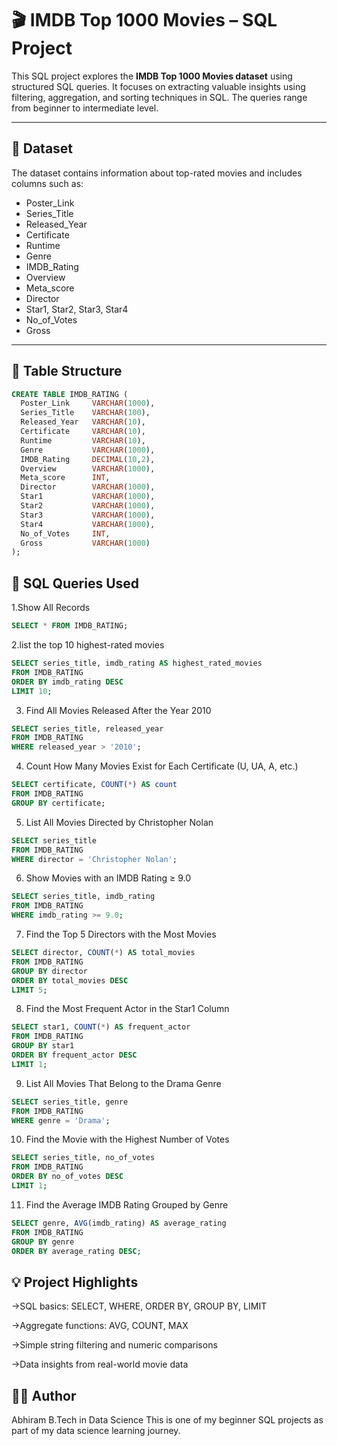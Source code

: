 # 🎬 IMDB Top 1000 Movies – SQL Project

This SQL project explores the **IMDB Top 1000 Movies dataset** using structured SQL queries. It focuses on extracting valuable insights using filtering, aggregation, and sorting techniques in SQL. The queries range from beginner to intermediate level.

---

## 📂 Dataset

The dataset contains information about top-rated movies and includes columns such as:

- Poster_Link
- Series_Title
- Released_Year
- Certificate
- Runtime
- Genre
- IMDB_Rating
- Overview
- Meta_score
- Director
- Star1, Star2, Star3, Star4
- No_of_Votes
- Gross

---

## 🧱 Table Structure

```sql
CREATE TABLE IMDB_RATING (
  Poster_Link     VARCHAR(1000),
  Series_Title    VARCHAR(100),
  Released_Year   VARCHAR(10),
  Certificate     VARCHAR(10),
  Runtime         VARCHAR(10),
  Genre           VARCHAR(1000),
  IMDB_Rating     DECIMAL(10,2),
  Overview        VARCHAR(1000),
  Meta_score      INT,
  Director        VARCHAR(1000),
  Star1           VARCHAR(1000),
  Star2           VARCHAR(1000),
  Star3           VARCHAR(1000),
  Star4           VARCHAR(1000),
  No_of_Votes     INT,
  Gross           VARCHAR(1000)
);
```
## 📜 SQL Queries Used
1.Show All Records
```sql
SELECT * FROM IMDB_RATING;
```
 2.list the top 10 highest-rated movies
```sql
SELECT series_title, imdb_rating AS highest_rated_movies
FROM IMDB_RATING
ORDER BY imdb_rating DESC
LIMIT 10;
```
3. Find All Movies Released After the Year 2010
```sql
SELECT series_title, released_year
FROM IMDB_RATING
WHERE released_year > '2010';
```
4. Count How Many Movies Exist for Each Certificate (U, UA, A, etc.)
```sql
SELECT certificate, COUNT(*) AS count
FROM IMDB_RATING
GROUP BY certificate;
```
5. List All Movies Directed by Christopher Nolan
```sql
SELECT series_title
FROM IMDB_RATING
WHERE director = 'Christopher Nolan';
```
6. Show Movies with an IMDB Rating ≥ 9.0
```sql
SELECT series_title, imdb_rating
FROM IMDB_RATING
WHERE imdb_rating >= 9.0;
```
7. Find the Top 5 Directors with the Most Movies
```sql
SELECT director, COUNT(*) AS total_movies
FROM IMDB_RATING
GROUP BY director
ORDER BY total_movies DESC
LIMIT 5;
```
8. Find the Most Frequent Actor in the Star1 Column
```sql
SELECT star1, COUNT(*) AS frequent_actor
FROM IMDB_RATING
GROUP BY star1
ORDER BY frequent_actor DESC
LIMIT 1;
```
9. List All Movies That Belong to the Drama Genre
```sql
SELECT series_title, genre
FROM IMDB_RATING
WHERE genre = 'Drama';
```
10. Find the Movie with the Highest Number of Votes
```sql
SELECT series_title, no_of_votes
FROM IMDB_RATING
ORDER BY no_of_votes DESC
LIMIT 1;
```
11. Find the Average IMDB Rating Grouped by Genre
```sql
SELECT genre, AVG(imdb_rating) AS average_rating
FROM IMDB_RATING
GROUP BY genre
ORDER BY average_rating DESC;
```
## 💡 Project Highlights
->SQL basics: SELECT, WHERE, ORDER BY, GROUP BY, LIMIT

->Aggregate functions: AVG, COUNT, MAX

->Simple string filtering and numeric comparisons

->Data insights from real-world movie data

## 👨‍💻 Author
Abhiram
B.Tech in Data Science
This is one of my beginner SQL projects as part of my data science learning journey.










